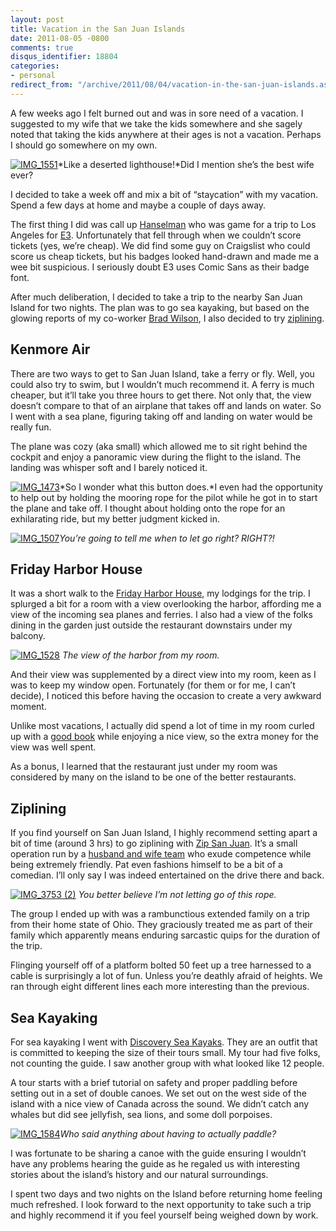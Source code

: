 ```yaml
---
layout: post
title: Vacation in the San Juan Islands
date: 2011-08-05 -0800
comments: true
disqus_identifier: 18804
categories:
- personal
redirect_from: "/archive/2011/08/04/vacation-in-the-san-juan-islands.aspx/"
---
```


A few weeks ago I felt burned out and was in sore need of a vacation. I
suggested to my wife that we take the kids somewhere and she sagely
noted that taking the kids anywhere at their ages is not a vacation.
Perhaps I should go somewhere on my own.

[![IMG\_1551](https://haacked.com/images/haacked_com/WindowsLiveWriter/Vacation-in-the-San-Juan-Islands_E90E/IMG_1551_thumb.jpg "IMG_1551")](https://haacked.com/images/haacked_com/WindowsLiveWriter/Vacation-in-the-San-Juan-Islands_E90E/IMG_1551.jpg)*Like
a deserted lighthouse!*Did I mention she’s the best wife ever?

I decided to take a week off and mix a bit of “staycation” with my
vacation. Spend a few days at home and maybe a couple of days away.

The first thing I did was call up
[Hanselman](http://hanselman.com/ "Scott Hanselman's Blog") who was game
for a trip to Los Angeles for [E3](http://www.e3expo.com/ "E3 expo").
Unfortunately that fell through when we couldn’t score tickets (yes,
we’re cheap). We did find some guy on Craigslist who could score us
cheap tickets, but his badges looked hand-drawn and made me a wee bit
suspicious. I seriously doubt E3 uses Comic Sans as their badge font.

After much deliberation, I decided to take a trip to the nearby San Juan
Island for two nights. The plan was to go sea kayaking, but based on the
glowing reports of my co-worker [Brad
Wilson](http://bradwilson.typepad.com/ "Brad Wilson"), I also decided to
try
[ziplining](http://en.wikipedia.org/wiki/Zip-line "Zip-Line on Wikipedia").

Kenmore Air
-----------

There are two ways to get to San Juan Island, take a ferry or fly. Well,
you could also try to swim, but I wouldn’t much recommend it. A ferry is
much cheaper, but it’ll take you three hours to get there. Not only
that, the view doesn’t compare to that of an airplane that takes off and
lands on water. So I went with a sea plane, figuring taking off and
landing on water would be really fun.

The plane was cozy (aka small) which allowed me to sit right behind the
cockpit and enjoy a panoramic view during the flight to the island. The
landing was whisper soft and I barely noticed it.

[![IMG\_1473](https://haacked.com/images/haacked_com/WindowsLiveWriter/Vacation-in-the-San-Juan-Islands_E90E/IMG_1473_thumb.jpg "IMG_1473")](https://haacked.com/images/haacked_com/WindowsLiveWriter/Vacation-in-the-San-Juan-Islands_E90E/IMG_1473.jpg)*So
I wonder what this button does.*I even had the opportunity to help out
by holding the mooring rope for the pilot while he got in to start the
plane and take off. I thought about holding onto the rope for an
exhilarating ride, but my better judgment kicked in.

[![IMG\_1507](https://haacked.com/images/haacked_com/WindowsLiveWriter/Vacation-in-the-San-Juan-Islands_E90E/IMG_1507_thumb_1.png "IMG_1507")](https://haacked.com/images/haacked_com/WindowsLiveWriter/Vacation-in-the-San-Juan-Islands_E90E/IMG_1507_1.png)*You’re
going to tell me when to let go right? RIGHT?!*

Friday Harbor House
-------------------

It was a short walk to the [Friday Harbor
House](http://www.fridayharborhouse.com/ "Friday Harbor House"), my
lodgings for the trip. I splurged a bit for a room with a view
overlooking the harbor, affording me a view of the incoming sea planes
and ferries. I also had a view of the folks dining in the garden just
outside the restaurant downstairs under my balcony.

[![IMG\_1528](https://haacked.com/images/haacked_com/WindowsLiveWriter/Vacation-in-the-San-Juan-Islands_E90E/IMG_1528_thumb.jpg "IMG_1528")](https://haacked.com/images/haacked_com/WindowsLiveWriter/Vacation-in-the-San-Juan-Islands_E90E/IMG_1528.jpg)
*The view of the harbor from my room.*

And their view was supplemented by a direct view into my room, keen as I
was to keep my window open. Fortunately (for them or for me, I can’t
decide), I noticed this before having the occasion to create a very
awkward moment.

Unlike most vacations, I actually did spend a lot of time in my room
curled up with a [good
book](http://www.amazon.com/gp/product/076790818X/ref=as_li_ss_tl?ie=UTF8&tag=youvebeenhaac-20&linkCode=as2&camp=217145&creative=399369&creativeASIN=076790818X "A Short History of Nearly Everything - Bill Bryson")
while enjoying a nice view, so the extra money for the view was well
spent.

As a bonus, I learned that the restaurant just under my room was
considered by many on the island to be one of the better restaurants.

Ziplining
---------

If you find yourself on San Juan Island, I highly recommend setting
apart a bit of time (around 3 hrs) to go ziplining with [Zip San
Juan](http://www.zipsanjuan.com/ "Zip San Juan"). It’s a small operation
run by a [husband and wife team](http://www.zipsanjuan.com/about.php)
who exude competence while being extremely friendly. Pat even fashions
himself to be a bit of a comedian. I’ll only say I was indeed
entertained on the drive there and back.

[![IMG\_3753
(2)](https://haacked.com/images/haacked_com/WindowsLiveWriter/Vacation-in-the-San-Juan-Islands_E90E/IMG_3753%20(2)_thumb.jpg "IMG_3753 (2)")](https://haacked.com/images/haacked_com/WindowsLiveWriter/Vacation-in-the-San-Juan-Islands_E90E/IMG_3753%20(2)_2.jpg)
*You better believe I’m not letting go of this rope.*

The group I ended up with was a rambunctious extended family on a trip
from their home state of Ohio. They graciously treated me as part of
their family which apparently means enduring sarcastic quips for the
duration of the trip.

Flinging yourself off of a platform bolted 50 feet up a tree harnessed
to a cable is surprisingly a lot of fun. Unless you’re deathly afraid of
heights. We ran through eight different lines each more interesting than
the previous.

Sea Kayaking
------------

For sea kayaking I went with [Discovery Sea
Kayaks](http://www.discoveryseakayak.com/ "discovery sea kayaks"). They
are an outfit that is committed to keeping the size of their tours
small. My tour had five folks, not counting the guide. I saw another
group with what looked like 12 people.

A tour starts with a brief tutorial on safety and proper paddling before
setting out in a set of double canoes. We set out on the west side of
the island with a nice view of Canada across the sound. We didn’t catch
any whales but did see jellyfish, sea lions, and some doll porpoises.

[![IMG\_1584](https://haacked.com/images/haacked_com/WindowsLiveWriter/Vacation-in-the-San-Juan-Islands_E90E/IMG_1584_thumb.jpg "IMG_1584")](https://haacked.com/images/haacked_com/WindowsLiveWriter/Vacation-in-the-San-Juan-Islands_E90E/IMG_1584.jpg)*Who
said anything about having to actually paddle?*

I was fortunate to be sharing a canoe with the guide ensuring I wouldn’t
have any problems hearing the guide as he regaled us with interesting
stories about the island’s history and our natural surroundings.

I spent two days and two nights on the Island before returning home
feeling much refreshed. I look forward to the next opportunity to take
such a trip and highly recommend it if you feel yourself being weighed
down by work.


